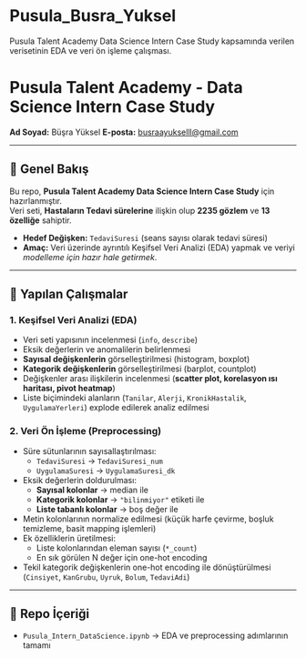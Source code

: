 # Pusula_Busra_Yuksel
Pusula Talent Academy Data Science Intern Case Study kapsamında verilen verisetinin  EDA ve veri ön işleme çalışması.
# Pusula Talent Academy - Data Science Intern Case Study

**Ad Soyad:** Büşra Yüksel 
**E-posta:** busraayukselll@gmail.com  

---

## 📌 Genel Bakış
Bu repo, **Pusula Talent Academy Data Science Intern Case Study** için hazırlanmıştır.  
Veri seti, **Hastaların Tedavi sürelerine**  ilişkin olup **2235 gözlem** ve **13 özelliğe** sahiptir.  

- **Hedef Değişken:** `TedaviSuresi` (seans sayısı olarak tedavi süresi)  
- **Amaç:** Veri üzerinde ayrıntılı Keşifsel Veri Analizi (EDA) yapmak ve veriyi *modelleme için hazır hale getirmek*.  

---

## 🧾 Yapılan Çalışmalar

### 1. Keşifsel Veri Analizi (EDA)
- Veri seti yapısının incelenmesi (`info`, `describe`)  
- Eksik değerlerin ve anomalilerin belirlenmesi  
- **Sayısal değişkenlerin** görselleştirilmesi (histogram, boxplot)  
- **Kategorik değişkenlerin** görselleştirilmesi (barplot, countplot)  
- Değişkenler arası ilişkilerin incelenmesi (**scatter plot, korelasyon ısı haritası, pivot heatmap**)  
- Liste biçimindeki alanların (`Tanilar`, `Alerji`, `KronikHastalik`, `UygulamaYerleri`) explode edilerek analiz edilmesi  

### 2. Veri Ön İşleme (Preprocessing)
- Süre sütunlarının sayısallaştırılması:
  - `TedaviSuresi` → `TedaviSuresi_num`  
  - `UygulamaSuresi` → `UygulamaSuresi_dk`  
- Eksik değerlerin doldurulması:
  - **Sayısal kolonlar** → median ile  
  - **Kategorik kolonlar** → `"bilinmiyor"` etiketi ile  
  - **Liste tabanlı kolonlar** → boş değer ile  
- Metin kolonlarının normalize edilmesi (küçük harfe çevirme, boşluk temizleme, basit mapping işlemleri)  
- Ek özelliklerin üretilmesi:
  - Liste kolonlarından eleman sayısı (`*_count`)  
  - En sık görülen N değer için one-hot encoding  
- Tekil kategorik değişkenlerin one-hot encoding ile dönüştürülmesi (`Cinsiyet`, `KanGrubu`, `Uyruk`, `Bolum`, `TedaviAdi`)  

---

## 📂 Repo İçeriği
- `Pusula_Intern_DataScience.ipynb` → EDA ve preprocessing adımlarının tamamı  

